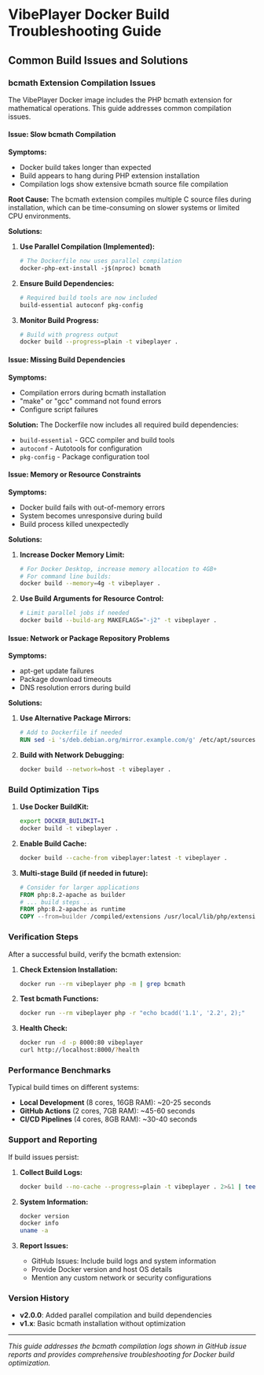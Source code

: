# VibePlayer Docker Build Troubleshooting Guide

## Common Build Issues and Solutions

### bcmath Extension Compilation Issues

The VibePlayer Docker image includes the PHP bcmath extension for mathematical operations. This guide addresses common compilation issues.

#### Issue: Slow bcmath Compilation

**Symptoms:**
- Docker build takes longer than expected
- Build appears to hang during PHP extension installation
- Compilation logs show extensive bcmath source file compilation

**Root Cause:**
The bcmath extension compiles multiple C source files during installation, which can be time-consuming on slower systems or limited CPU environments.

**Solutions:**

1. **Use Parallel Compilation (Implemented):**
   ```dockerfile
   # The Dockerfile now uses parallel compilation
   docker-php-ext-install -j$(nproc) bcmath
   ```

2. **Ensure Build Dependencies:**
   ```dockerfile
   # Required build tools are now included
   build-essential autoconf pkg-config
   ```

3. **Monitor Build Progress:**
   ```bash
   # Build with progress output
   docker build --progress=plain -t vibeplayer .
   ```

#### Issue: Missing Build Dependencies

**Symptoms:**
- Compilation errors during bcmath installation
- "make" or "gcc" command not found errors
- Configure script failures

**Solution:**
The Dockerfile now includes all required build dependencies:
- `build-essential` - GCC compiler and build tools
- `autoconf` - Autotools for configuration
- `pkg-config` - Package configuration tool

#### Issue: Memory or Resource Constraints

**Symptoms:**
- Docker build fails with out-of-memory errors
- System becomes unresponsive during build
- Build process killed unexpectedly

**Solutions:**

1. **Increase Docker Memory Limit:**
   ```bash
   # For Docker Desktop, increase memory allocation to 4GB+
   # For command line builds:
   docker build --memory=4g -t vibeplayer .
   ```

2. **Use Build Arguments for Resource Control:**
   ```bash
   # Limit parallel jobs if needed
   docker build --build-arg MAKEFLAGS="-j2" -t vibeplayer .
   ```

#### Issue: Network or Package Repository Problems

**Symptoms:**
- apt-get update failures
- Package download timeouts
- DNS resolution errors during build

**Solutions:**

1. **Use Alternative Package Mirrors:**
   ```dockerfile
   # Add to Dockerfile if needed
   RUN sed -i 's/deb.debian.org/mirror.example.com/g' /etc/apt/sources.list
   ```

2. **Build with Network Debugging:**
   ```bash
   docker build --network=host -t vibeplayer .
   ```

### Build Optimization Tips

1. **Use Docker BuildKit:**
   ```bash
   export DOCKER_BUILDKIT=1
   docker build -t vibeplayer .
   ```

2. **Enable Build Cache:**
   ```bash
   docker build --cache-from vibeplayer:latest -t vibeplayer .
   ```

3. **Multi-stage Build (if needed in future):**
   ```dockerfile
   # Consider for larger applications
   FROM php:8.2-apache as builder
   # ... build steps ...
   FROM php:8.2-apache as runtime
   COPY --from=builder /compiled/extensions /usr/local/lib/php/extensions/
   ```

### Verification Steps

After a successful build, verify the bcmath extension:

1. **Check Extension Installation:**
   ```bash
   docker run --rm vibeplayer php -m | grep bcmath
   ```

2. **Test bcmath Functions:**
   ```bash
   docker run --rm vibeplayer php -r "echo bcadd('1.1', '2.2', 2);"
   ```

3. **Health Check:**
   ```bash
   docker run -d -p 8000:80 vibeplayer
   curl http://localhost:8000/?health
   ```

### Performance Benchmarks

Typical build times on different systems:
- **Local Development** (8 cores, 16GB RAM): ~20-25 seconds
- **GitHub Actions** (2 cores, 7GB RAM): ~45-60 seconds  
- **CI/CD Pipelines** (4 cores, 8GB RAM): ~30-40 seconds

### Support and Reporting

If build issues persist:

1. **Collect Build Logs:**
   ```bash
   docker build --no-cache --progress=plain -t vibeplayer . 2>&1 | tee build.log
   ```

2. **System Information:**
   ```bash
   docker version
   docker info
   uname -a
   ```

3. **Report Issues:**
   - GitHub Issues: Include build logs and system information
   - Provide Docker version and host OS details
   - Mention any custom network or security configurations

### Version History

- **v2.0.0**: Added parallel compilation and build dependencies
- **v1.x**: Basic bcmath installation without optimization

---

*This guide addresses the bcmath compilation logs shown in GitHub issue reports and provides comprehensive troubleshooting for Docker build optimization.*